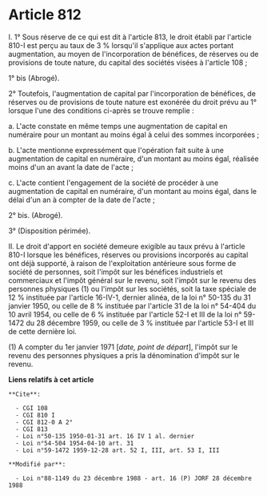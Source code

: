 # Article 812

I. 1° Sous réserve de ce qui est dit à l'article 813, le droit établi par l'article 810-I est perçu au taux de 3 % lorsqu'il
s'applique aux actes portant augmentation, au moyen de l'incorporation de bénéfices, de réserves ou de provisions de toute
nature, du capital des sociétés visées à l'article 108 ;

1° bis (Abrogé).

2° Toutefois, l'augmentation de capital par l'incorporation de bénéfices, de réserves ou de provisions de toute nature est
exonérée du droit prévu au 1° lorsque l'une des conditions ci-après se trouve remplie :

a. L'acte constate en même temps une augmentation de capital en numéraire pour un montant au moins égal à celui des sommes
incorporées ;

b. L'acte mentionne expressément que l'opération fait suite à une augmentation de capital en numéraire, d'un montant au moins
égal, réalisée moins d'un an avant la date de l'acte ;

c. L'acte contient l'engagement de la société de procéder à une augmentation de capital en numéraire, d'un montant au moins
égal, dans le délai d'un an à compter de la date de l'acte ;

2° bis. (Abrogé).

3° (Disposition périmée).

II. Le droit d'apport en société demeure exigible au taux prévu à l'article 810-I lorsque les bénéfices, réserves ou
provisions incorporés au capital ont déjà supporté, à raison de l'exploitation antérieure sous forme de société de personnes,
soit l'impôt sur les bénéfices industriels et commerciaux et l'impôt général sur le revenu, soit l'impôt sur le revenu des
personnes physiques (1) ou l'impôt sur les sociétés, soit la taxe spéciale de 12 % instituée par l'article 16-IV-1, dernier
alinéa, de la loi n° 50-135 du 31 janvier 1950, ou celle de 8 % instituée par l'article 31 de la loi n° 54-404 du 10 avril
1954, ou celle de 6 % instituée par l'article 52-I et III de la loi n° 59-1472 du 28 décembre 1959, ou celle de 3 % instituée
par l'article 53-I et III de cette dernière loi.

(1) A compter du 1er janvier 1971 [*date, point de départ*], l'impôt sur le revenu des personnes physiques a pris la
dénomination d'impôt sur le revenu.

**Liens relatifs à cet article**

	**Cite**:

	  - CGI 108
	  - CGI 810 I
	  - CGI 812-0 A 2°
	  - CGI 813
	  - Loi n°50-135 1950-01-31 art. 16 IV 1 al. dernier
	  - Loi n°54-504 1954-04-10 art. 31
	  - Loi n°59-1472 1959-12-28 art. 52 I, III, art. 53 I, III

	**Modifié par**:

	  - Loi n°88-1149 du 23 décembre 1988 - art. 16 (P) JORF 28 décembre 1988
